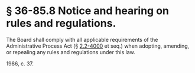 # § 36-85.8 Notice and hearing on rules and regulations.

<p>The Board shall comply with all applicable requirements of the Administrative Process Act (§ <a href='http://law.lis.virginia.gov/vacode/2.2-4000/'>2.2-4000</a> et seq.) when adopting, amending, or repealing any rules and regulations under this law.</p><p>1986, c. 37.</p>